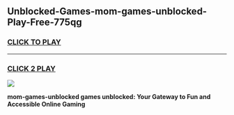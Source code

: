 
## Unblocked-Games-mom-games-unblocked-Play-Free-775qg
<h3>
<a href="https://premium76.site?title=mom-games-unblocked&ref=15A">CLICK TO PLAY</a></h3>
<hr>

<h3>
<a href="https://premium76.site?title=mom-games-unblocked&ref=15A">CLICK 2 PLAY</a>
  
</h3>

<a href="https://premium76.site?title=mom-games-unblocked&ref=15A"><img src="https://clearcache.store/games.png"></a>


**mom-games-unblocked games unblocked: Your Gateway to Fun and Accessible Online Gaming**
